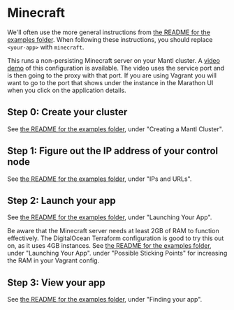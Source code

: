 # Minecraft

We'll often use the more general instructions from
[the README for the examples folder](../README.md). When following these
instructions, you should replace `<your-app>` with `minecraft`.

This runs a non-persisting Minecraft server on your Mantl cluster. A
[video demo](https://asteris.wistia.com/medias/nd77k59sk6) of this configuration
is available. The video uses the service port and is then going to the proxy
with that port. If you are using Vagrant you will want to go to the port that
shows under the instance in the Marathon UI when you click on the application
details.

## Step 0: Create your cluster

See [the README for the examples folder](../README.md), under "Creating a Mantl
Cluster".

## Step 1: Figure out the IP address of your control node

See [the README for the examples folder](../README.md), under "IPs and URLs".

## Step 2: Launch your app

See [the README for the examples folder](../README.md), under "Launching Your App".

Be aware that the Minecraft server needs at least 2GB of RAM to function
effectively. The DigitalOcean Terraform configuration is good to try this out
on, as it uses 4GB instances. See
[the README for the examples folder](../README.md), under "Launching Your App".
under "Possible Sticking Points" for increasing the RAM in your Vagrant config.

## Step 3: View your app

See [the README for the examples folder](../README.md), under "Finding your app".
